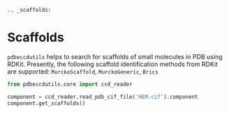 ```{eval-rst}
.. _scaffolds:
```
# Scaffolds

`pdbeccdutils` helps to search for scaffolds of small molecules in PDB using RDKit. Presently, the following scaffold identification methods from RDKit are supported: `MurckoScaffold`, `MurckoGeneric`, `Brics`

```python
from pdbeccdutils.core import ccd_reader

component = ccd_reader.read_pdb_cif_file('HEM.cif').component
component.get_scaffolds()
```
